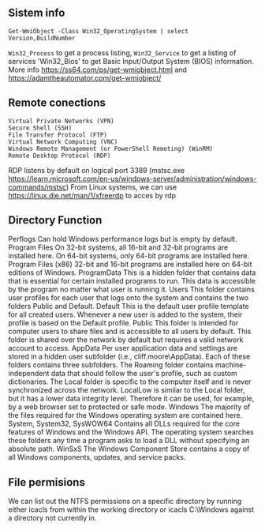 ## Sistem info

`Get-WmiObject -Class Win32_OperatingSystem | select Version,BuildNumber`

`Win32_Process` to get a process listing, `Win32_Service` to get a listing of services 'Win32_Bios' to get Basic Input/Output System (BIOS) information.
More info https://ss64.com/ps/get-wmiobject.html and https://adamtheautomator.com/get-wmiobject/

## Remote conections

    Virtual Private Networks (VPN)
    Secure Shell (SSH)
    File Transfer Protocol (FTP)
    Virtual Network Computing (VNC)
    Windows Remote Management (or PowerShell Remoting) (WinRM)
    Remote Desktop Protocol (RDP)

RDP listens by default on logical port 3389 (mstsc.exe https://learn.microsoft.com/en-us/windows-server/administration/windows-commands/mstsc)
From Linux systems, we can use https://linux.die.net/man/1/xfreerdp to acces by rdp

## Directory 	Function

Perflogs 	Can hold Windows performance logs but is empty by default.
Program Files 	On 32-bit systems, all 16-bit and 32-bit programs are installed here. On 64-bit systems, only 64-bit programs are installed here.
Program Files (x86) 	32-bit and 16-bit programs are installed here on 64-bit editions of Windows.
ProgramData 	This is a hidden folder that contains data that is essential for certain installed programs to run. This data is accessible by the program no matter what user is running it.
Users 	This folder contains user profiles for each user that logs onto the system and contains the two folders Public and Default.
Default 	This is the default user profile template for all created users. Whenever a new user is added to the system, their profile is based on the Default profile.
Public 	This folder is intended for computer users to share files and is accessible to all users by default. This folder is shared over the network by default but requires a valid network account to access.
AppData 	Per user application data and settings are stored in a hidden user subfolder (i.e., cliff.moore\AppData). Each of these folders contains three subfolders. The Roaming folder contains machine-independent data that should follow the user's profile, such as custom dictionaries. The Local folder is specific to the computer itself and is never synchronized across the network. LocalLow is similar to the Local folder, but it has a lower data integrity level. Therefore it can be used, for example, by a web browser set to protected or safe mode.
Windows 	The majority of the files required for the Windows operating system are contained here.
System, System32, SysWOW64 	Contains all DLLs required for the core features of Windows and the Windows API. The operating system searches these folders any time a program asks to load a DLL without specifying an absolute path.
WinSxS 	The Windows Component Store contains a copy of all Windows components, updates, and service packs.

## File permisions

We can list out the NTFS permissions on a specific directory by running either icacls from within the working directory or icacls C:\Windows against a directory not currently in.

